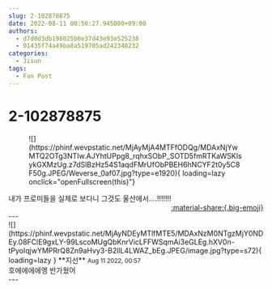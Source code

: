 ```yaml
---
slug: 2-102878875
date: 2022-08-11 00:56:27.945000+09:00
authors:
  - d7d0d3db198025b0e37d43e93e525238
  - 01435f74a49ba8a519705ad242348232
categories:
  - Jisun
tags:
  - Fan Post
---
```


# 2-102878875

<div class="post-container" markdown="1">
<div class="content-container md-sidebar__scrollwrap" markdown="1">


<figure markdown="1">
![](https://phinf.wevpstatic.net/MjAyMjA4MTFfODQg/MDAxNjYwMTQ2OTg3NTIw.AJYhtUPpg8_rqhxSObP_SOTD5fmRTKaWSKIsykGXMzUg.z7dSlBzHz54S1aqdFMrUfObPBEH6hNCYF2t0y5C8F50g.JPEG/Weverse_0af07.jpg?type=e1920){ loading=lazy onclick="openFullscreen(this)"}
</figure>
내가 프로미들을 실제로 보다니 그것도 울산에서....!!!!!!!

</div>
</div>

<div style="text-align: right;" markdown="1">
<a href="https://weverse.io/fromis9/fanpost/2-102878875" style="text-align: right;">:material-share:{.big-emoji}</a>
</div>
---

<div class="comments-container md-sidebar__scrollwrap" markdown="1">
<div class="comment" markdown="1">
<div class='id-container' markdown="1">
![](https://phinf.wevpstatic.net/MjAyNDEyMTlfMTE5/MDAxNzM0NTgzMjY0NDEy.08FClE9gxLY-99LscoMUgQbKnrVicLFFWSqmAi3eGLEg.hXV0n-tPyoIqjwYMPRrQ8Zn9aHvy3-B2llL4LWAZ_bEg.JPEG/image.jpg?type=s72){ loading=lazy }
**<span class="artist">지선</span>** <small>Aug 11 2022, 00:57</small><br>
</div>
<div class='comment-body' markdown="1">
호에에에에엥 반가웠어
</div>
</div>
</div>
---
